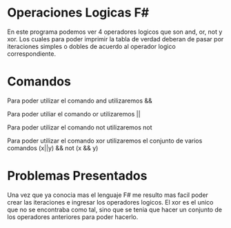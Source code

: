 # Operaciones Logicas F#
En este programa podemos ver 4 operadores logicos que son and, or, not y xor.
Los cuales para poder imprimir la tabla de verdad deberan de pasar por iteraciones simples o dobles de acuerdo al 
operador logico correspondiente. 

# Comandos
Para poder utilizar el comando and utilizaremos &&

Para poder utiliar el comando or utilizaremos ||

Para poder utilizar el comando not utilizaremos not 

Para poder utilizar el comando xor utilizaremos el conjunto de varios comandos (x||y) && not (x && y)

# Problemas Presentados
Una vez que ya conocia mas el lenguaje F# me resulto mas facil poder crear las iteraciones e ingresar los operadores 
logicos. El xor es el unico que no se encontraba como tal, sino que se tenia que hacer un conjunto de los operadores
anteriores para poder hacerlo.
